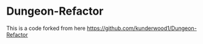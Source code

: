 # Dungeon-Refactor

This is a code forked from here https://github.com/kunderwood1/Dungeon-Refactor
